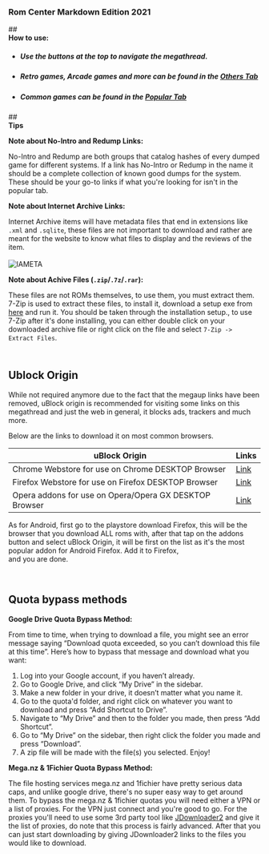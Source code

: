 ### **Rom Center Markdown Edition 2021**<br/>

##<br/>**How to use:**
- ##### Use the buttons at the top to navigate the megathread.
- ##### Retro games, Arcade games and more can be found in the [Others Tab](/megathread/other)<br/>
- ##### Common games can be found in the [Popular Tab](/megathread/popular)

##<br/>**Tips**

**Note about No-Intro and Redump Links:**

No-Intro and Redump are both groups that catalog hashes of every dumped game for different systems. If a link has No-Intro or Redump in the name it should be a complete collection of known good dumps for the system. These should be your go-to links if what you're looking for isn't in the popular tab.

**Note about Internet Archive Links:**

Internet Archive items will have metadata files that end in extensions like `.xml` and `.sqlite`, these files are not important to download and rather are meant for the website to know what files to display and the reviews of the item.<br/>
<br/>![IAMETA](img/internetarchivemetadata.png)<br/>

**Note about Achive Files (`.zip`/`.7z`/`.rar`):**

These files are not ROMs themselves, to use them, you must extract them. 7-Zip is used to extract these files, to install it, download a setup exe from [here](https://www.7-zip.org/) and run it. You should be taken through the installation setup., to use 7-Zip after it's done installing, you can either double click on your downloaded archive file or right click on the file and select `7-Zip -> Extract Files`.

## <br/>**Ublock Origin**

While not required anymore due to the fact that the megaup links have been removed, uBlock origin is recommended for visiting some links on this megathread and just the web in general, it blocks ads, trackers and much more.

Below are the links to download it on most common browsers.

| uBlock Origin |**Links**|
| ------ | ------ |
| Chrome Webstore for use on Chrome DESKTOP Browser | [Link](https://chrome.google.com/webstore/detail/ublock-origin/cjpalhdlnbpafiamejdnhcphjbkeiagm?hl=en) |
| Firefox Webstore for use on Firefox DESKTOP Browser | [Link](https://addons.mozilla.org/en-US/android/addon/ublock-origin/) |
| Opera addons for use on Opera/Opera GX DESKTOP Browser | [Link](https://addons.opera.com/en/extensions/details/ublock/) |

As for Android, first go to the playstore download Firefox, this will be the browser that you download ALL roms with, after that tap
on the addons button and select uBlock Origin, it will be first on the list as it's the most popular addon for Android Firefox. Add it to Firefox,<br/>
and you are done. 

<br/>

## **Quota bypass methods**<br/>

**Google Drive Quota Bypass Method:**


From time to time, when trying to download a file, you might see an error message saying “Download quota exceeded, so you can’t download this file at this time”. Here’s how to bypass that message and download what you want:

1. Log into your Google account, if you haven’t already.
2. Go to Google Drive, and click “My Drive” in the sidebar.
3. Make a new folder in your drive, it doesn’t matter what you name it.
4. Go to the quota'd folder, and right click on whatever you want to download and press “Add Shortcut to Drive”.
5. Navigate to “My Drive” and then to the folder you made, then press “Add Shortcut”.
6. Go to “My Drive” on the sidebar, then right click the folder you made and press “Download”.
7. A zip file will be made with the file(s) you selected. Enjoy!

**Mega.nz & 1Fichier Quota Bypass Method:**

The file hosting services mega.nz and 1fichier have pretty serious data caps, and unlike google drive, there's no super easy way to get around them. To bypass the mega.nz & 1fichier quotas you will need either a VPN or a list of proxies. For the VPN just connect and you're good to go. For the proxies you'll need to use some 3rd party tool like [JDownloader2](https://jdownloader.org/jdownloader2) and give it the list of proxies, do note that this process is fairly advanced. After that you can just start downloading by giving JDownloader2 links to the files you would like to download.
